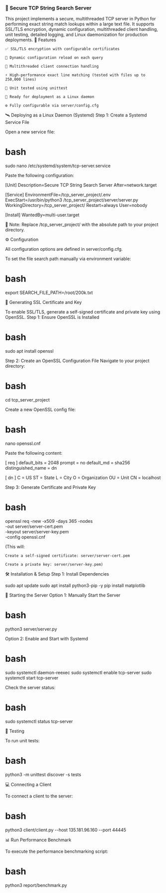 ### 🔐 Secure TCP String Search Server

This project implements a secure, multithreaded TCP server in Python for performing exact string match lookups within a large text file. It supports SSL/TLS encryption, dynamic configuration, multithreaded client handling, unit testing, detailed logging, and Linux daemonization for production deployments.
🚀 Features

    ✅ SSL/TLS encryption with configurable certificates

    🔄 Dynamic configuration reload on each query

    🧵 Multithreaded client connection handling

    ⚡ High-performance exact line matching (tested with files up to 250,000 lines)

    🧪 Unit tested using unittest

    🐧 Ready for deployment as a Linux daemon

    ⚙️ Fully configurable via server/config.cfg

🛰️ Deploying as a Linux Daemon (Systemd)
Step 1: Create a Systemd Service File

Open a new service file:
# bash
sudo nano /etc/systemd/system/tcp-server.service

Paste the following configuration:

[Unit]
Description=Secure TCP String Search Server
After=network.target

[Service]
EnvironmentFile=/tcp_server_project/.env
ExecStart=/usr/bin/python3 /tcp_server_project/server/server.py
WorkingDirectory=/tcp_server_project/
Restart=always
User=nobody

[Install]
WantedBy=multi-user.target

  🔔 Note: Replace /tcp_server_project/ with the absolute path to your project directory.

⚙️ Configuration

All configuration options are defined in server/config.cfg.

To set the file search path manually via environment variable:

# bash
export SEARCH_FILE_PATH=/root/200k.txt

🔐 Generating SSL Certificate and Key

To enable SSL/TLS, generate a self-signed certificate and private key using OpenSSL.
Step 1: Ensure OpenSSL is Installed

# bash
sudo apt install openssl

Step 2: Create an OpenSSL Configuration File
Navigate to your project directory:
# bash
cd tcp_server_project

Create a new OpenSSL config file:
# bash
nano openssl.cnf

Paste the following content:

[ req ]
default_bits       = 2048
prompt             = no
default_md         = sha256
distinguished_name = dn

[ dn ]
C  = US
ST = State
L  = City
O  = Organization
OU = Unit
CN = localhost

Step 3: Generate Certificate and Private Key
# bash
openssl req -new -x509 -days 365 -nodes \
  -out server/server-cert.pem \
  -keyout server/server-key.pem \
  -config openssl.cnf

  (This will:

    Create a self-signed certificate: server/server-cert.pem

    Create a private key: server/server-key.pem)

🛠️ Installation & Setup
Step 1: Install Dependencies

sudo apt update
sudo apt install python3-pip -y
pip install matplotlib


📡 Starting the Server
Option 1: Manually Start the Server
# bash
python3 server/server.py

Option 2: Enable and Start with Systemd
# bash
sudo systemctl daemon-reexec
sudo systemctl enable tcp-server
sudo systemctl start tcp-server

Check the server status:
# bash
sudo systemctl status tcp-server

🧪 Testing

To run unit tests:
# bash
python3 -m unittest discover -s tests

💻 Connecting a Client

To connect a client to the server:
# bash
python3 client/client.py --host 135.181.96.160 --port 44445

📊 Run Performance Benchmark

To execute the performance benchmarking script:
# bash

python3 report/benchmark.py
